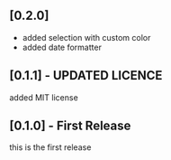 ## [0.2.0]
* added selection with custom color
* added date formatter

## [0.1.1] - UPDATED LICENCE  

added MIT license

## [0.1.0] - First Release

this is the first release

